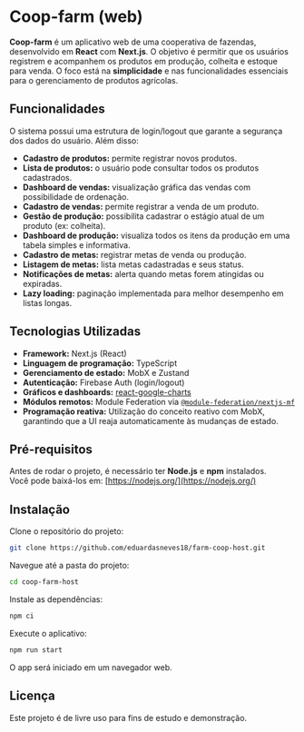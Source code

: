 # Coop-farm (web)

**Coop-farm** é um aplicativo web de uma cooperativa de fazendas, desenvolvido em **React** com **Next.js**. O objetivo é permitir que os usuários registrem e acompanhem os produtos em produção, colheita e estoque para venda. O foco está na **simplicidade** e nas funcionalidades essenciais para o gerenciamento de produtos agrícolas.

## Funcionalidades

O sistema possui uma estrutura de login/logout que garante a segurança dos dados do usuário. Além disso:

- **Cadastro de produtos:** permite registrar novos produtos.
- **Lista de produtos:** o usuário pode consultar todos os produtos cadastrados.
- **Dashboard de vendas:** visualização gráfica das vendas com possibilidade de ordenação.
- **Cadastro de vendas:** permite registrar a venda de um produto.
- **Gestão de produção:** possibilita cadastrar o estágio atual de um produto (ex: colheita).
- **Dashboard de produção:** visualiza todos os itens da produção em uma tabela simples e informativa.
- **Cadastro de metas:** registrar metas de venda ou produção.
- **Listagem de metas:** lista metas cadastradas e seus status.
- **Notificações de metas:** alerta quando metas forem atingidas ou expiradas.
- **Lazy loading:** paginação implementada para melhor desempenho em listas longas.

## Tecnologias Utilizadas

- **Framework:** Next.js (React)
- **Linguagem de programação:** TypeScript
- **Gerenciamento de estado:** MobX e Zustand
- **Autenticação:** Firebase Auth (login/logout)
- **Gráficos e dashboards:** [react-google-charts](https://www.npmjs.com/package/react-google-charts)
- **Módulos remotos:** Module Federation via [`@module-federation/nextjs-mf`](https://www.npmjs.com/package/@module-federation/nextjs-mf)
- **Programação reativa:** Utilização do conceito reativo com MobX, garantindo que a UI reaja automaticamente às mudanças de estado.

## Pré-requisitos

Antes de rodar o projeto, é necessário ter **Node.js** e **npm** instalados.  
Você pode baixá-los em: [https://nodejs.org/](https://nodejs.org/)

## Instalação

Clone o repositório do projeto:

```bash
git clone https://github.com/eduardasneves18/farm-coop-host.git
```
Navegue até a pasta do projeto:

```bash
cd coop-farm-host
```
Instale as dependências:

```bash
npm ci
```
Execute o aplicativo:

```bash
npm run start
```
O app será iniciado em um navegador web.

## Licença
Este projeto é de livre uso para fins de estudo e demonstração.
